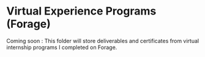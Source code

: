 # Virtual Experience Programs (Forage)

Coming soon : This folder will store deliverables and certificates from virtual internship programs I completed on Forage.
